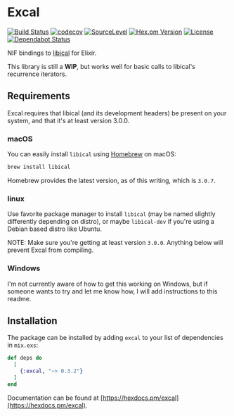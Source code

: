 # Excal

[![Build Status](https://travis-ci.com/peek-travel/excal.svg?branch=master)](https://travis-ci.org/peek-travel/excal)
[![codecov](https://codecov.io/gh/peek-travel/excal/branch/master/graph/badge.svg)](https://codecov.io/gh/peek-travel/excal)
[![SourceLevel](https://app.sourcelevel.io/github/peek-travel/excal.svg)](https://app.sourcelevel.io/github/peek-travel/excal)
[![Hex.pm Version](https://img.shields.io/hexpm/v/excal.svg?style=flat)](https://hex.pm/packages/excal)
[![License](https://img.shields.io/hexpm/l/excal.svg)](LICENSE.md)
[![Dependabot Status](https://api.dependabot.com/badges/status?host=github&repo=peek-travel/excal)](https://dependabot.com)

NIF bindings to [libical](https://libical.github.io/libical/) for Elixir.

This library is still a **WIP**, but works well for basic calls to libical's recurrence iterators.

## Requirements

Excal requires that libical (and its development headers) be present on your system, and that it's at least version 3.0.0.

### macOS

You can easily install `libical` using [Homebrew](https://brew.sh/) on macOS:

```sh
brew install libical
```

Homebrew provides the latest version, as of this writing, which is `3.0.7`.

### linux

Use favorite package manager to install `libical` (may be named slightly differently depending on distro), or maybe `libical-dev` if you're using a Debian based distro like Ubuntu.

NOTE: Make sure you're getting at least version `3.0.0`. Anything below will prevent Excal from compiling.

### Windows

I'm not currently aware of how to get this working on Windows, but if someone wants to try and let me know how, I will add instructions to this readme.

## Installation

The package can be installed by adding `excal` to your list of dependencies in `mix.exs`:

```elixir
def deps do
  [
    {:excal, "~> 0.3.2"}
  ]
end
```

Documentation can be found at [https://hexdocs.pm/excal](https://hexdocs.pm/excal).
